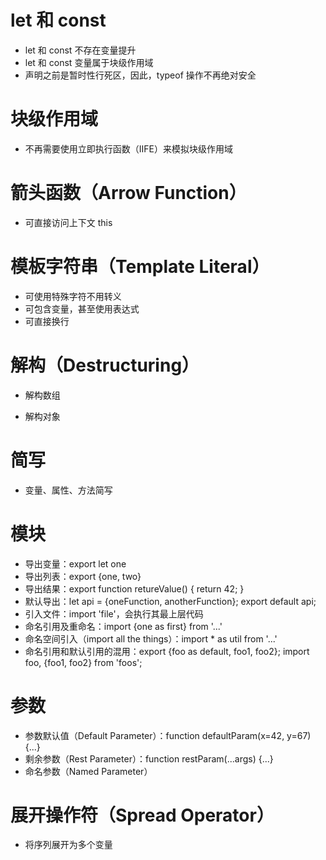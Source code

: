 # let 和 const

* let 和 const 不存在变量提升
* let 和 const 变量属于块级作用域
* 声明之前是暂时性行死区，因此，typeof 操作不再绝对安全

# 块级作用域

* 不再需要使用立即执行函数（IIFE）来模拟块级作用域

# 箭头函数（Arrow Function）

* 可直接访问上下文 this

# 模板字符串（Template Literal）

* 可使用特殊字符不用转义
* 可包含变量，甚至使用表达式
* 可直接换行

# 解构（Destructuring）

* 解构数组

* 解构对象

# 简写

* 变量、属性、方法简写

# 模块

* 导出变量：export let one
* 导出列表：export {one, two}
* 导出结果：export function retureValue() { return 42; }
* 默认导出：let api = {oneFunction, anotherFunction}; export default api;
* 引入文件：import 'file'，会执行其最上层代码
* 命名引用及重命名：import {one as first} from '...'
* 命名空间引入（import all the things）：import * as util from '...'
* 命名引用和默认引用的混用：export {foo as default, foo1, foo2}; import foo, {foo1, foo2} from 'foos';

# 参数

* 参数默认值（Default Parameter）：function defaultParam(x=42, y=67) {...}
* 剩余参数（Rest Parameter）：function restParam(...args) {...}
* 命名参数（Named Parameter）

# 展开操作符（Spread Operator）

* 将序列展开为多个变量